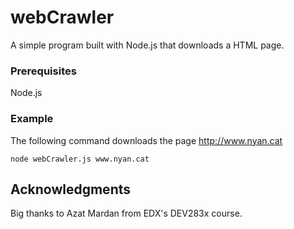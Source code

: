 # webCrawler

A simple program built with Node.js that downloads a HTML page.

### Prerequisites

Node.js

### Example

The following command downloads the page http://www.nyan.cat
```
node webCrawler.js www.nyan.cat
```

## Acknowledgments

Big thanks to Azat Mardan from EDX's DEV283x course.

